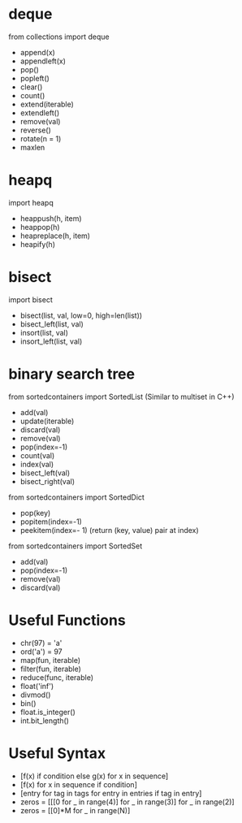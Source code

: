 # deque 

from collections import deque

- append(x)
- appendleft(x)
- pop()
- popleft()
- clear()
- count()
- extend(iterable)
- extendleft()
- remove(val)
- reverse()
- rotate(n = 1)
- maxlen

# heapq

import heapq

- heappush(h, item)
- heappop(h)
- heapreplace(h, item)
- heapify(h)

# bisect

import bisect

- bisect(list, val, low=0, high=len(list))
- bisect_left(list, val)
- insort(list, val)
- insort_left(list, val)

# binary search tree
from sortedcontainers import SortedList (Similar to multiset in C++)

- add(val)
- update(iterable)
- discard(val)
- remove(val)
- pop(index=-1)
- count(val)
- index(val)
- bisect_left(val)
- bisect_right(val)

from sortedcontainers import SortedDict

- pop(key)
- popitem(index=-1)
- peekitem(index=- 1) (return (key, value) pair at index)
  
from sortedcontainers import SortedSet

- add(val)
- pop(index=-1)
- remove(val)
- discard(val)

# Useful Functions
- chr(97) = 'a'
- ord('a') = 97
- map(fun, iterable)
- filter(fun, iterable)
- reduce(func, iterable)
- float('inf')
- divmod()
- bin()
- float.is_integer()
- int.bit_length()

# Useful Syntax

- [f(x) if condition else g(x) for x in sequence]
- [f(x) for x in sequence if condition]
- [entry for tag in tags for entry in entries if tag in entry]
- zeros = [[[0 for _ in range(4)] for _ in range(3)] for _ in range(2)]
- zeros = [[0]*M for _ in range(N)]